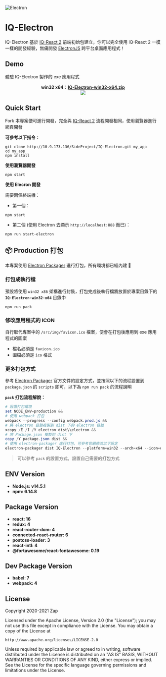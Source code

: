 ![Electron](http://10.9.173.136/uploads/-/system/temp/808c99fe99a3e9eed03d2eef73d107ac/electron.fw.png)
# IQ-Electron

IQ-Electron 基於 [IQ-React 2](http://10.9.173.136/SideProject/iq-react2) 前端初始包建立，你可以完全使用 IQ-React 2 一模一樣的開發經驗，無痛開發 [ElectronJS](https://www.electronjs.org/) 跨平台桌面應用程式！


## Demo

體驗 IQ-Electron 製作的 exe 應用程式

<div style="text-align:center">
<b>win32 x64：<a href="https://iqservice.sharepoint.com/:u:/s/DevTeam1/EUZtB0E0w4NDvaWr9rALWsYBR2__VGN_5g1u_Lxv8F8HDw?e=6RF2ru" target="_blank">IQ-Electron-win32-x64.zip</a></b>
<br>
<img src="http://10.9.173.136/uploads/-/system/personal_snippet/67/d9af17691fe20301acf428a9b74ac56c/elect-window.png">
</div>

## Quick Start

Fork 本專案便可進行開發，完全與  [IQ-React 2](http://10.9.173.136/SideProject/iq-react2) 流程開發相同，使用瀏覽器進行網頁開發

  
**可參考以下指令：**

```
git clone http://10.9.173.136/SideProject/IQ-Electron.git my_app
cd my_app
npm install
```

**使用瀏覽器開發**
  
```
npm start
```
  

**使用 Elecron 開發**
  

需要兩個終端機：

* 第一個：  

```
npm start
```
  
* 第二個 (使用 Electron 去顯示 `http://localhost:888` 而已)：  
  
```
npm run start-electron
```

  
## 📦 Production 打包 

本專案使用 [Electron Packager](https://github.com/electron/electron-packager) 進行打包，所有環境都已經內建 👏


### 打包成執行檔

預設將使用 `win32 x86` 架構進行封裝，打包完成後執行檔將放置於專案目錄下的 **`IQ-Electron-win32-x64`** 目錄中

```
npm run pack
```

### 修改應用程式的 ICON


自行取代專案中的 `/src/img/favicon.ico` 檔案，便會在打包後應用到 exe 應用程式的圖案

* 檔名必須是 `favicon.ico`
* 圖檔必須是 `ico` 格式


### 更多打包方式

參考 [Electron Packager](https://electron.github.io/electron-packager/master/modules/electronpackager.html#archoption) 官方文件的設定方式，並按照以下的流程設置到 `package.json` 的 `scripts` 即可，以下為 `npm run pack` 的流程說明  


**`pack` 打包流程解說：**  

```powershell
# 設置打包環境
set NODE_ENV=production &&  
# 使用 webpack 打包
webpack --progress --config webpack.prod.js && 
# 將 electron 目錄複製到 dist 下的 electron 目錄
xcopy /E /I /Y electron dist\\electron && 
# 將 Package.json 複製到 dist 下
copy /Y package.json dist && 
# 使用 electron-packager 進行打包，可參考官網修改以下設定
electron-packager dist IQ-Electron --platform=win32 --arch=x64 --icon=dist/favicon.ico --overwrite
```

> 可以參考 `pack` 的設置方式，設置自己需要的打包方式


## ENV Version

* **Node.js: v14.5.1**
* **npm: 6.14.8**


## Package Version

* **react: 16**
* **redux: 4** 
* **react-router-dom: 4** 
* **connected-react-router: 6** 
* **postcss-loader: 3**
* **react-intl: 4**
* **@fortawesome/react-fontawesome: 0.19**

## Dev Package Version

* **babel: 7**
* **webpack: 4**


  
  
## License

Copyright 2020-2021 Zap

Licensed under the Apache License, Version 2.0 (the "License");
you may not use this file except in compliance with the License.
You may obtain a copy of the License at

    http://www.apache.org/licenses/LICENSE-2.0

Unless required by applicable law or agreed to in writing, software
distributed under the License is distributed on an "AS IS" BASIS,
WITHOUT WARRANTIES OR CONDITIONS OF ANY KIND, either express or implied.
See the License for the specific language governing permissions and
limitations under the License.   

